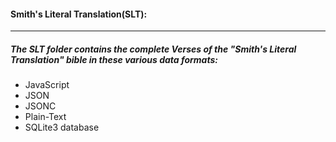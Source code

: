 #### Smith's Literal Translation(SLT):
----
##### The SLT folder contains the complete Verses of the "Smith's Literal Translation" bible in these various data formats:
* JavaScript
* JSON
* JSONC
* Plain-Text
* SQLite3 database